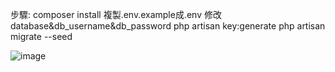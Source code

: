 步驟:
composer install
複製.env.example成.env 修改database&db_username&db_password
php artisan key:generate
php artisan migrate --seed


![image](https://user-images.githubusercontent.com/72752709/200163437-c2c26431-b208-43f4-be54-8a439e17b8af.png)
